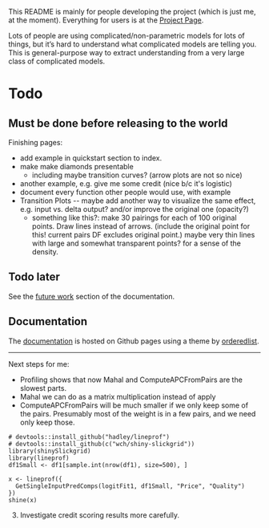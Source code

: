 
This README is mainly for people developing the project (which is just me, at the moment). Everything for users is at the [Project Page](http://www.davidchudzicki.com/predcomps/).

Lots of people are using complicated/non-parametric models for lots of things, but it’s hard to understand what complicated models are telling you. This is general-purpose way to extract understanding from a very large class of complicated models.

# Todo 

## Must be done before releasing to the world

Finishing pages:
- add example in quickstart section to index.
- make make diamonds presentable 
	- including maybe transition curves? (arrow plots are not so nice)
- another example, e.g. give me some credit (nice b/c it's logistic)
- document every function other people would use, with example
- Transition Plots -- maybe add another way to visualize the same effect, e.g. input vs. delta output? and/or improve the original one (opacity?)
	- something like this?: make 30 pairings for each of 100 original points. Draw lines instead of arrows. (include the original point for this! current pairs DF excludes original point.) maybe very thin lines with large and somewhat transparent points? for a sense of the density. 

## Todo later

See the [future work](http://www.davidchudzicki.com/predcomps/more-future-work.html) section of the documentation.

## Documentation

The [documentation](http://www.davidchudzicki.com/predcomps/) is hosted on Github pages using a theme by [orderedlist](https://github.com/orderedlist).


-----

Next steps for me:

- Profiling shows that now Mahal and ComputeAPCFromPairs are the slowest parts.
- Mahal we can do as a matrix multiplication instead of apply
- ComputeAPCFromPairs will be much smaller if we only keep some of the pairs. Presumably most of the weight is in a few pairs, and we need only keep those.

```
# devtools::install_github("hadley/lineprof")
# devtools::install_github(c("wch/shiny-slickgrid"))
library(shinySlickgrid)
library(lineprof)
df1Small <- df1[sample.int(nrow(df1), size=500), ]

x <- lineprof({
  GetSingleInputPredComps(logitFit1, df1Small, "Price", "Quality")
})
shine(x)
```

3. Investigate credit scoring results more carefully.
